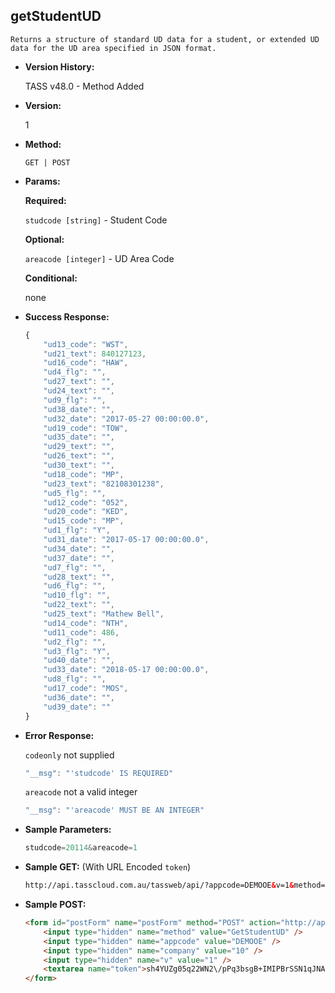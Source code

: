 **getStudentUD**
----
	Returns a structure of standard UD data for a student, or extended UD data for the UD area specified in JSON format.

* **Version History:**

    TASS v48.0 - Method Added

* **Version:**

	1

* **Method:**

	`GET | POST`
  
* **Params:**

   **Required:**
 
	`studcode [string]` - Student Code                    

   **Optional:**

	`areacode [integer]` - UD Area Code

   **Conditional:**

	none

* **Success Response:**

    ```javascript
    {
		"ud13_code": "WST",
		"ud21_text": 840127123,
		"ud16_code": "HAW",
		"ud4_flg": "",
		"ud27_text": "",
		"ud24_text": "",
		"ud9_flg": "",
		"ud38_date": "",
		"ud32_date": "2017-05-27 00:00:00.0",
		"ud19_code": "TOW",
		"ud35_date": "",
		"ud29_text": "",
		"ud26_text": "",
		"ud30_text": "",
		"ud18_code": "MP",
		"ud23_text": "82108301238",
		"ud5_flg": "",
		"ud12_code": "052",
		"ud20_code": "KED",
		"ud15_code": "MP",
		"ud1_flg": "Y",
		"ud31_date": "2017-05-17 00:00:00.0",
		"ud34_date": "",
		"ud37_date": "",
		"ud7_flg": "",
		"ud28_text": "",
		"ud6_flg": "",
		"ud10_flg": "",
		"ud22_text": "",
		"ud25_text": "Mathew Bell",
		"ud14_code": "NTH",
		"ud11_code": 486,
		"ud2_flg": "",
		"ud3_flg": "Y",
		"ud40_date": "",
		"ud33_date": "2018-05-17 00:00:00.0",
		"ud8_flg": "",
		"ud17_code": "MOS",
		"ud36_date": "",
		"ud39_date": ""
	}
    ```
 
* **Error Response:**

    `codeonly` not supplied
    ```javascript
    "__msg": "'studcode' IS REQUIRED"
    ```

    `areacode` not a valid integer
    ```javascript
    "__msg": "'areacode' MUST BE AN INTEGER"
    ```
    
* **Sample Parameters:**

	```javascript
	studcode=20114&areacode=1
	```

* **Sample GET:** (With URL Encoded `token`)

	```HTML
	http://api.tasscloud.com.au/tassweb/api/?appcode=DEMOOE&v=1&method=GetStudentUD&token=sh4YUZg05q22WN2%2FpPq3bsgB%2BIMIPBrSSN1qJNA5BJQ%3D&company=10
	```
  
* **Sample POST:**

	```HTML
	<form id="postForm" name="postForm" method="POST" action="http://api.tasscloud.com.au/tassweb/api/">
		<input type="hidden" name="method" value="GetStudentUD" />
		<input type="hidden" name="appcode" value="DEMOOE" />
		<input type="hidden" name="company" value="10" />
		<input type="hidden" name="v" value="1" />
		<textarea name="token">sh4YUZg05q22WN2\/pPq3bsgB+IMIPBrSSN1qJNA5BJQ=</textarea>
	</form>
	```
